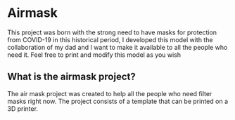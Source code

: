 # Airmask
This project was born with the strong need to have masks for protection from COVID-19 in this historical period, I developed this model with the collaboration of my dad and I want to make it available to all the people who need it. Feel free to print and modify this model as you wish

## What is the airmask project?
The air mask project was created to help all the people who need filter masks right now.
The project consists of a template that can be printed on a 3D printer.


